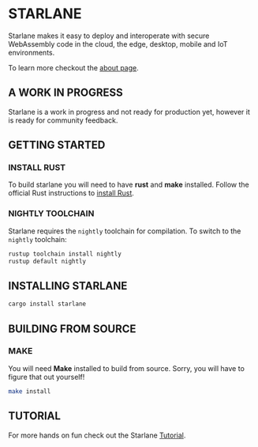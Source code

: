 # STARLANE
Starlane makes it easy to deploy and interoperate with secure WebAssembly code in the cloud, the edge, desktop, mobile and IoT environments.

To learn more checkout the [about page](http://starlane.io/about/).

## A WORK IN PROGRESS 
Starlane is a work in progress and not ready for production yet, however it is ready for community feedback.

## GETTING STARTED

### INSTALL RUST
To build starlane you will need to have **rust** and **make** installed.  Follow the official Rust instructions to [install Rust](https://www.rust-lang.org/tools/install).

### NIGHTLY TOOLCHAIN
Starlane requires the `nightly` toolchain for compilation.  To switch to the `nightly` toolchain:

```bash
rustup toolchain install nightly
rustup default nightly
```

## INSTALLING STARLANE

```bash
cargo install starlane
```

## BUILDING FROM SOURCE

### MAKE
You will need **Make** installed to build from source.  Sorry, you will have to figure that out yourself!

```bash
make install
```

## TUTORIAL
For more hands on fun check out the Starlane [Tutorial](http://starlane.io/docs/tutorial/). 

